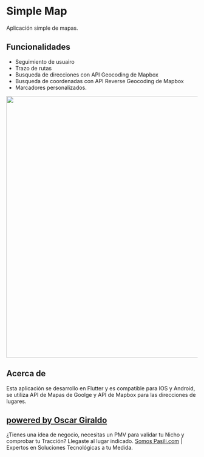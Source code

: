 # Simple Map

Aplicación simple de mapas.

## Funcionalidades
- Seguimiento de usuairo
- Trazo de rutas
- Busqueda de direcciones con API Geocoding de Mapbox
- Busqueda de coordenadas con API Reverse Geocoding de Mapbox
- Marcadores personalizados.

<img src="https://firebasestorage.googleapis.com/v0/b/gvoscar-4686d.appspot.com/o/res%2FSimple_Map.gif?alt=media&token=b4cda6cb-944a-4e8c-8363-a917eb7c5bae" width="540" height="690" />


## Acerca de

Esta aplicación se desarrollo en Flutter y es compatible para IOS y Android, se utiliza API de Mapas de Goolge y API de Mapbox para las direcciones de lugares.

## [powered by Oscar Giraldo](https://www.linkedin.com/in/gvoscar20/)

¿Tienes una idea de negocio, necesitas un PMV para validar tu Nicho y comprobar tu Tracción? Llegaste al lugar indicado. [Somos Pasili.com](https://www.pasili.com/) | Expertos en Soluciones Tecnológicas a tu Medida.